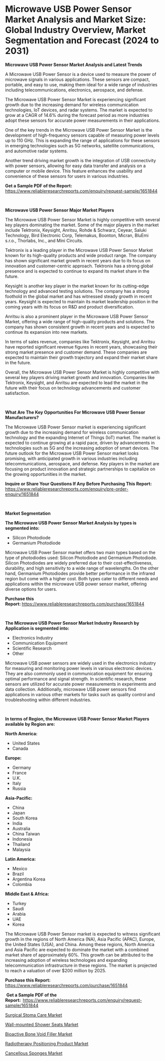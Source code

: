 <p><h1>Microwave USB Power Sensor Market Analysis and Market Size: Global Industry Overview, Market Segmentation and Forecast (2024 to 2031)</h1></p><p><strong>Microwave USB Power Sensor Market Analysis and Latest Trends</strong></p>
<p><p>A Microwave USB Power Sensor is a device used to measure the power of microwave signals in various applications. These sensors are compact, portable, and easy to use, making them ideal for a wide range of industries including telecommunications, electronics, aerospace, and defense.</p><p>The Microwave USB Power Sensor Market is experiencing significant growth due to the increasing demand for wireless communication technologies, IoT devices, and radar systems. The market is expected to grow at a CAGR of 14.6% during the forecast period as more industries adopt these sensors for accurate power measurements in their applications.</p><p>One of the key trends in the Microwave USB Power Sensor Market is the development of high-frequency sensors capable of measuring power levels up to 110 GHz. This is expanding the range of applications for these sensors in emerging technologies such as 5G networks, satellite communications, and automotive radar systems.</p><p>Another trend driving market growth is the integration of USB connectivity with power sensors, allowing for easy data transfer and analysis on a computer or mobile device. This feature enhances the usability and convenience of these sensors for users in various industries.</p></p>
<p><strong>Get a Sample PDF of the Report:&nbsp;</strong> <a href="https://www.reliableresearchreports.com/enquiry/request-sample/1651844">https://www.reliableresearchreports.com/enquiry/request-sample/1651844</a></p>
<p>&nbsp;</p>
<p><strong>Microwave USB Power Sensor Major Market Players</strong></p>
<p><p>The Microwave USB Power Sensor Market is highly competitive with several key players dominating the market. Some of the major players in the market include Tektronix, Keysight, Anritsu, Rohde & Schwarz, Ceyear, Saluki Technology, Bird Electronic Corp, Telemakus, Boonton, Micran, BluEmi s.r.o., Thorlabs, Inc., and Mini Circuits.</p><p>Tektronix is a leading player in the Microwave USB Power Sensor Market known for its high-quality products and wide product range. The company has shown significant market growth in recent years due to its focus on innovation and customer-centric approach. Tektronix has a strong global presence and is expected to continue to expand its market share in the future.</p><p>Keysight is another key player in the market known for its cutting-edge technology and advanced testing solutions. The company has a strong foothold in the global market and has witnessed steady growth in recent years. Keysight is expected to maintain its market leadership position in the coming years with its focus on R&D and product diversification.</p><p>Anritsu is also a prominent player in the Microwave USB Power Sensor Market, offering a wide range of high-quality products and solutions. The company has shown consistent growth in recent years and is expected to continue its expansion into new markets.</p><p>In terms of sales revenue, companies like Tektronix, Keysight, and Anritsu have reported significant revenue figures in recent years, showcasing their strong market presence and customer demand. These companies are expected to maintain their growth trajectory and expand their market share in the future.</p><p>Overall, the Microwave USB Power Sensor Market is highly competitive with several key players driving market growth and innovation. Companies like Tektronix, Keysight, and Anritsu are expected to lead the market in the future with their focus on technology advancements and customer satisfaction.</p></p>
<p>&nbsp;</p>
<p><strong>What Are The Key Opportunities For Microwave USB Power Sensor Manufacturers?</strong></p>
<p><p>The Microwave USB Power Sensor market is experiencing significant growth due to the increasing demand for wireless communication technology and the expanding Internet of Things (IoT) market. The market is expected to continue growing at a rapid pace, driven by advancements in technologies such as 5G and the increasing adoption of smart devices. The future outlook for the Microwave USB Power Sensor market looks promising, with anticipated growth in various industries including telecommunications, aerospace, and defense. Key players in the market are focusing on product innovation and strategic partnerships to capitalize on the growing opportunities in the market.</p></p>
<p><strong>Inquire or Share Your Questions If Any Before Purchasing This Report:</strong> <a href="https://www.reliableresearchreports.com/enquiry/pre-order-enquiry/1651844">https://www.reliableresearchreports.com/enquiry/pre-order-enquiry/1651844</a></p>
<p>&nbsp;</p>
<p><strong>Market Segmentation</strong></p>
<p><strong>The Microwave USB Power Sensor Market Analysis by types is segmented into:</strong></p>
<p><ul><li>Silicon Photodiode</li><li>Germanium Photodiode</li></ul></p>
<p><p>Microwave USB Power Sensor market offers two main types based on the type of photodiodes used: Silicon Photodiode and Germanium Photodiode. Silicon Photodiodes are widely preferred due to their cost-effectiveness, durability, and high sensitivity to a wide range of wavelengths. On the other hand, Germanium Photodiodes provide better performance in the infrared region but come with a higher cost. Both types cater to different needs and applications within the microwave USB power sensor market, offering diverse options for users.</p></p>
<p><strong>Purchase this Report:&nbsp;</strong><a href="https://www.reliableresearchreports.com/purchase/1651844">https://www.reliableresearchreports.com/purchase/1651844</a></p>
<p>&nbsp;</p>
<p><strong>The Microwave USB Power Sensor Market Industry Research by Application is segmented into:</strong></p>
<p><ul><li>Electronics Industry</li><li>Communication Equipment</li><li>Scientific Research</li><li>Other</li></ul></p>
<p><p>Microwave USB power sensors are widely used in the electronics industry for measuring and monitoring power levels in various electronic devices. They are also commonly used in communication equipment for ensuring optimal performance and signal strength. In scientific research, these sensors are utilized for accurate power measurements in experiments and data collection. Additionally, microwave USB power sensors find applications in various other markets for tasks such as quality control and troubleshooting within different industries.</p></p>
<p>&nbsp;</p>
<p><strong>In terms of Region, the Microwave USB Power Sensor Market Players available by Region are:</strong></p>
<p>
    <p> <strong> North America: </strong>
        <ul>
            <li>United States</li>
            <li>Canada</li>
        </ul>
        </p> 
    <p> <strong> Europe: </strong>
        <ul>
            <li>Germany</li>
            <li>France</li>
            <li>U.K.</li>
            <li>Italy</li>
            <li>Russia</li>
        </ul>
        </p> 
    <p> <strong> Asia-Pacific: </strong>
        <ul>
            <li>China</li>
            <li>Japan</li>
            <li>South Korea</li>
            <li>India</li>
            <li>Australia</li>
            <li>China Taiwan</li>
            <li>Indonesia</li>
            <li>Thailand</li>
            <li>Malaysia</li>
        </ul>
        </p> 
    <p> <strong> Latin America: </strong>
        <ul>
            <li>Mexico</li>
            <li>Brazil</li>
            <li>Argentina Korea</li>
            <li>Colombia</li>
        </ul>
        </p> 
    <p> <strong> Middle East & Africa: </strong>
        <ul>
            <li>Turkey</li>
            <li>Saudi</li>
            <li>Arabia</li>
            <li>UAE</li>
            <li>Korea</li>
        </ul>
    </p>
    </p>
<p><p>The Microwave USB Power Sensor market is expected to witness significant growth in the regions of North America (NA), Asia Pacific (APAC), Europe, the United States (USA), and China. Among these regions, North America and Asia Pacific are expected to dominate the market with a combined market share of approximately 60%. This growth can be attributed to the increasing adoption of wireless technologies and expanding telecommunication infrastructure in these regions. The market is projected to reach a valuation of over $200 million by 2025.</p></p>
<p><strong>Purchase this Report: </strong><a href="https://www.reliableresearchreports.com/purchase/1651844">https://www.reliableresearchreports.com/purchase/1651844</a></p>
<p>&nbsp;<strong>Get a Sample PDF of the Report:&nbsp;&nbsp;</strong><a href="https://www.reliableresearchreports.com/enquiry/request-sample/1651844">https://www.reliableresearchreports.com/enquiry/request-sample/1651844</a></p>
<p><strong></strong></p>
<p><p><a href="https://medium.com/p/ee93caabd18b/edit">Surgical Stoma Care Market</a></p><p><a href="https://github.com/danielneavesallisons03mba/Market-Research-Report-List-1/blob/main/wall-mounted-shower-seats-market.md">Wall-mounted Shower Seats Market</a></p><p><a href="https://medium.com/@karenglover656/decoding-bioactive-bone-void-filler-market-metrics-market-share-trends-and-growth-patterns-9fa57466f340">Bioactive Bone Void Filler Market</a></p><p><a href="https://medium.com/p/c33a062e982c/edit">Radiotherapy Positioning Product Market</a></p><p><a href="https://medium.com/@karenglover656/cancellous-sponges-market-size-and-market-trends-complete-industry-overview-2024-to-2031-5fa7c917f1b9">Cancellous Sponges Market</a></p></p>